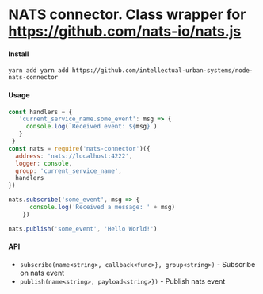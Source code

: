 # NATS connector. Class wrapper for https://github.com/nats-io/nats.js

#### Install
`yarn add yarn add https://github.com/intellectual-urban-systems/node-nats-connector`

#### Usage
```js
const handlers = {
   'current_service_name.some_event': msg => {
     console.log(`Received event: ${msg}`)
   }
 }
const nats = require('nats-connector')({
  address: 'nats://localhost:4222',
  logger: console,
  group: 'current_service_name',
  handlers
})

nats.subscribe('some_event', msg => {
      console.log('Received a message: ' + msg)
    })

nats.publish('some_event', 'Hello World!')
```

#### API
- `subscribe(name<string>, callback<func>}, group<string>)` - Subscribe on nats event
- `publish(name<string>, payload<string>})` - Publish nats event
